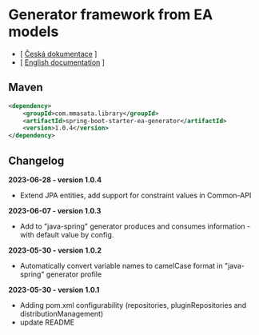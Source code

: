 # Generator framework from EA models

- [ [Česká dokumentace](docs/README_CS.md) ]
- [ [English documentation](docs/README_EN.md) ]


## Maven
```xml
<dependency>
    <groupId>com.mmasata.library</groupId>
    <artifactId>spring-boot-starter-ea-generator</artifactId>
    <version>1.0.4</version>
</dependency>
```

## Changelog

**2023-06-28 - version 1.0.4**
- Extend JPA entities, add support for constraint values in Common-API

**2023-06-07 - version 1.0.3**
- Add to "java-spring" generator produces and consumes information - with default value by config.

**2023-05-30 - version 1.0.2**
- Automatically convert variable names to camelCase format in "java-spring" generator profile

**2023-05-30 - version 1.0.1**
- Adding pom.xml configurability (repositories, pluginRepositories and distributionManagement)
- update README
